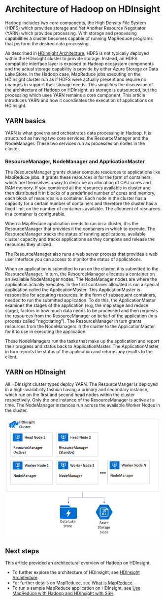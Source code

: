 # Architecture of Hadoop on HDInsight
Hadoop includes two core components, the High Density File System (HDFS) which provides storage and Yet Another Resource Negotiator (YARN) which provides processing. With storage and processing capabilities a cluster becomes capable of running MapReduce programs that perform the desired data processing.

As described in [HDInsight Architecture](./hdinsight-architecture.md), HDFS is not typically deployed within the HDInsight cluster to provide storage. Instead, an HDFS compatible interface layer is exposed to Hadoop ecosystem components and the actual storage capability is provide by either Azure Storage or Data Lake Store. In the Hadoop case, MapReduce jobs executing on the HDInsight cluster run as if HDFS were actually present and require no changes to support their storage needs. This simplifies the discussion of the architecture of Hadoop on HDInsight, as storage is outsourced, but the processing which uses YARN remains a core component. This article introduces YARN and how it coordinates the execution of applications on HDInsight.

## YARN basics 
YARN is what governs and orchestrates data processing in Hadoop. It is structured as having two core services: the ResourceManager and the NodeManager. These two services run as processes on nodes in the cluster. 

### ResourceManager, NodeManager and ApplicationMaster
The ResourceManager grants cluster compute resources to applications like MapReduce jobs. It grants these resources in for the form of containers, which are themselves a way to describe an allocation of CPU cores and RAM memory. If you combined all the resources available in  cluster and then distributed it in blocks of a predefined number of cores and memory, each block of resources is a container. Each node in the cluster has a capacity for a certain number of containers and therefore the cluster has a fixed limit on the number of containers available. The allotment of resources in a container is configurable. 

When a MapReduce application needs to run on a cluster, it is the ResourceManager that provides it the containers in which to execute. The ResourceManager tracks the status of running applications, available cluster capacity and tracks applications as they complete and release the resources they utilized. 

The ResourceManager also runs a web server process that provides a web user interface you can access to monitor the status of applications. 

When an application is submitted to run on the cluster, it is submitted to the ResourceManager. In turn, the ResourceManager allocates a container on an available NodeManager nodes. The NodeManager nodes are where the application actually executes. In the first container allocated is run a special application called the ApplicationMaster. This ApplicationMaster is responsible for acquiring resources, in the form of subsequent containers, needed to run the submitted application. To do this, the ApplicationMaster examines the stages of the application (e.g, the map stage and reduce stage), factors in how much data needs to be processed and then requests the resources from the ResourceManager on behalf of the application (in a process called "negotiating"). The ResourceManager in turn grants resources from the NodeManagers in the cluster to the ApplicationMaster for it to use in executing the application. 

These NodeManagers run the tasks that make up the application and report their progress and status back to ApplicationMaster. The ApplicationMaster, in turn reports the status of the application and returns any results to the client.

## YARN on HDInsight
All HDInsight cluster types deploy YARN. The ResourceManger is deployed in a high-availability fashion having a primary and secondary instance, which run on the first and second head nodes within the cluster respectively. Only the one instance of the ResourceManager is active at a time. The NodeManager instances run across the available Worker Nodes in the cluster.

 ![YARN on HDInsight](./media/hdinsight-hadoop-architecture/yarn-on-hdinsight.png)

## Next steps
This article provided an architectural overview of Hadoop on HDInsight. 

* To further explore the architecture of HDInsight, see [HDInsight Architecture](./hdinsight-architecture.md).
* For further details on MapReduce, see [What is MapReduce](https://docs.microsoft.com/azure/hdinsight/hdinsight-use-mapreduce#a-idwhatisawhat-is-mapreduce).
* To run a sample MapReduce application on HDInsight, see [Use MapReduce with Hadoop and HDInsight with SSH](https://docs.microsoft.com/azure/hdinsight/hdinsight-hadoop-use-mapreduce-ssh).


